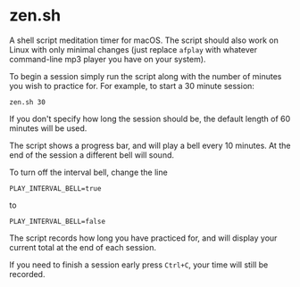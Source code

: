 # zen.sh
A shell script meditation timer for macOS. The script should also work on Linux with only minimal changes (just replace `afplay` with whatever command-line mp3 player you have on your system).

To begin a session simply run the script along with the number of minutes you wish to practice for. For example, to start a 30 minute session:

    zen.sh 30

If you don't specify how long the session should be, the default length of 60 minutes will be used.

The script shows a progress bar, and will play a bell every 10 minutes. At the end of the session a different bell will sound.

To turn off the interval bell, change the line

    PLAY_INTERVAL_BELL=true
to

    PLAY_INTERVAL_BELL=false

The script records how long you have practiced for, and will display your current total at the end of each session.

If you need to finish a session early press `Ctrl+C`, your time will still be recorded.